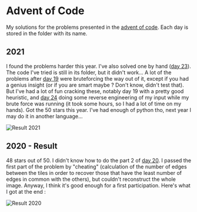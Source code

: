 # Advent of Code

My solutions for the problems presented in the [advent of code](https://adventofcode.com/). Each day is stored in the folder with its name.

## 2021 

I found the problems harder this year. I've also solved one by hand ([day 23](https://adventofcode.com/2021/day/21)). The code I've tried is still in its folder, but it didn't work...
A lot of the problems after [day 19](https://adventofcode.com/2021/day/19) were bruteforcing the way out of it, except if you had a genius insight (or if you are smart maybe ? Don't know, didn't test that). But I've had a lot of fun cracking these, notably day 19 with a pretty good heuristic, and [day 24](https://adventofcode.com/2021/day/24) doing some reverse engineering of my input while my brute force was running (it took some hours, so I had a lot of time on my hands). Got the 50 stars this year. I've had enough of python tho, next year I may do it in another language...

![Result 2021](https://cdn.discordapp.com/attachments/483585144184242176/924286164096143452/unknown.png)

## 2020 - Result

48 stars out of 50. I didn't know how to do the part 2 of [day 20](https://adventofcode.com/2020/day/20). I passed the first part of the problem by "cheating" (calculation of the number of edges between the tiles in order to recover those that have the least number of edges in common with the others), but couldn't reconstruct the whole image. Anyway, I think it's good enough for a first participation. Here's what I got at the end :

![Result 2020](https://cdn.discordapp.com/attachments/483585144184242176/792005292912803840/unknown.png)